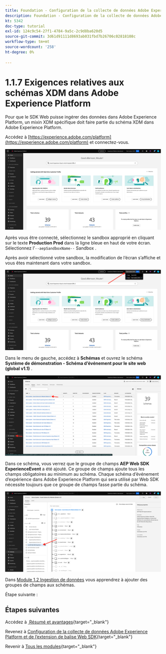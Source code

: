 ```yaml
---
title: Foundation - Configuration de la collecte de données Adobe Experience Platform et de l’extension Web SDK - Exigences du schéma XDM dans Adobe Experience Platform
description: Foundation - Configuration de la collecte de données Adobe Experience Platform et de l’extension Web SDK - Exigences du schéma XDM dans Adobe Experience Platform
kt: 5342
doc-type: tutorial
exl-id: 124c9c54-27f1-4784-9a5c-2c9d8ba620d5
source-git-commit: 3d61d91111d8693ab031fbd7b26706c02818108c
workflow-type: tm+mt
source-wordcount: '258'
ht-degree: 0%

---
```


# 1.1.7 Exigences relatives aux schémas XDM dans Adobe Experience Platform

Pour que le SDK Web puisse ingérer des données dans Adobe Experience Platform, un mixin XDM spécifique doit faire partie du schéma XDM dans Adobe Experience Platform.

Accédez à [https://experience.adobe.com/platform](https://experience.adobe.com/platform) et connectez-vous.

![&#x200B; Débogueur AEP &#x200B;](./images/exp1.png)

Après vous être connecté, sélectionnez le sandbox approprié en cliquant sur le texte **Production Prod** dans la ligne bleue en haut de votre écran. Sélectionnez l’`--aepSandboxName--` Sandbox .

Après avoir sélectionné votre sandbox, la modification de l’écran s’affiche et vous êtes maintenant dans votre sandbox.

![&#x200B; Débogueur AEP &#x200B;](./images/exp2.png)

Dans le menu de gauche, accédez à **Schémas** et ouvrez le schéma **Système de démonstration - Schéma d’événement pour le site web (global v1.1)** .

![&#x200B; Débogueur AEP &#x200B;](./images/exp3.png)

Dans ce schéma, vous verrez que le groupe de champs **AEP Web SDK ExperienceEvent** a été ajouté. Ce groupe de champs ajoute tous les champs obligatoires au minimum au schéma. Chaque schéma d’événement d’expérience dans Adobe Experience Platform qui sera utilisé par Web SDK nécessite toujours que ce groupe de champs fasse partie du schéma.

![&#x200B; Débogueur AEP &#x200B;](./images/exp4.png)

Dans [Module 1.2 Ingestion de données](./../dc1.2/data-ingestion.md) vous apprendrez à ajouter des groupes de champs aux schémas.

Étape suivante :

## Étapes suivantes

Accédez à [&#x200B; Résumé et avantages &#x200B;](./summary.md){target="_blank"}

Revenez à [Configuration de la collecte de données Adobe Experience Platform et de l’extension de balise Web SDK](./data-ingestion-launch-web-sdk.md){target="_blank"}

Revenir à [Tous les modules](./../../../../overview.md){target="_blank"}
